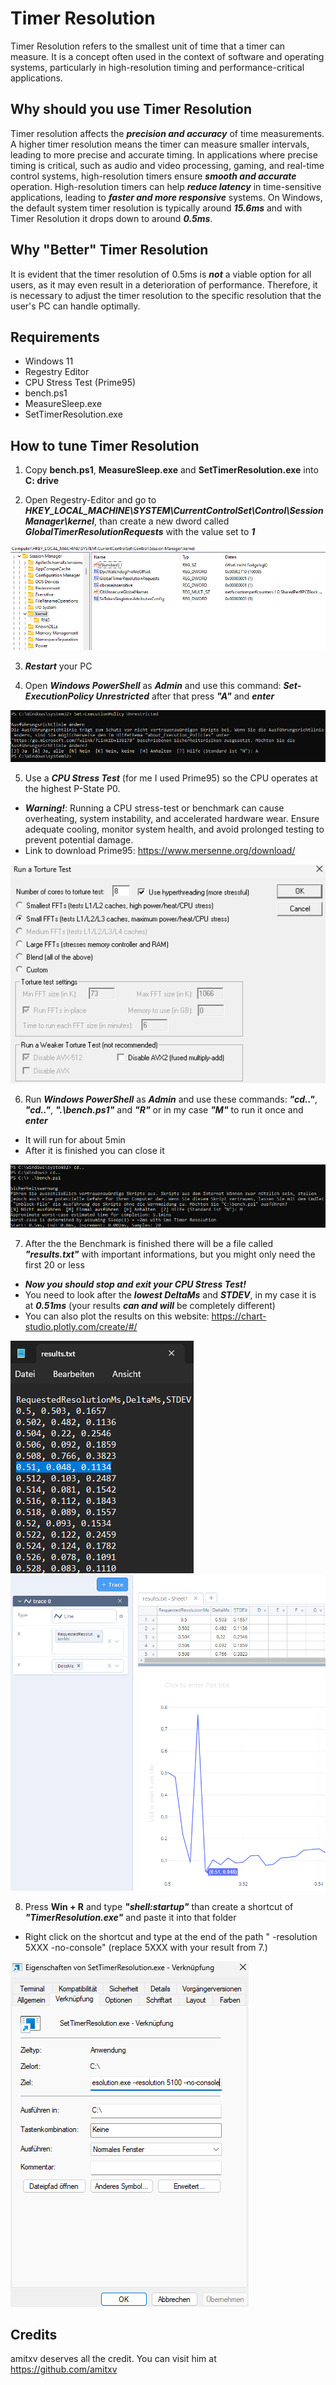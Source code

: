 # Timer Resolution
Timer Resolution refers to the smallest unit of time that a timer can measure. It is a concept often used in the context of software and operating systems, particularly in high-resolution timing and performance-critical applications.

## Why should you use Timer Resolution
Timer resolution affects the ***precision and accuracy*** of time measurements. A higher timer resolution means the timer can measure smaller intervals, leading to more precise and accurate timing.
In applications where precise timing is critical, such as audio and video processing, gaming, and real-time control systems, high-resolution timers ensure ***smooth and accurate*** operation.
High-resolution timers can help ***reduce latency*** in time-sensitive applications, leading to ***faster and more responsive*** systems.
On Windows, the default system timer resolution is typically around ***15.6ms*** and with Timer Resolution it drops down to around ***0.5ms***.

## Why "Better" Timer Resolution
It is evident that the timer resolution of 0.5ms is ***not*** a viable option for all users, as it may even result in a deterioration of performance.
Therefore, it is necessary to adjust the timer resolution to the specific resolution that the user's PC can handle optimally.

## Requirements
- Windows 11
- Regestry Editor
- CPU Stress Test (Prime95)
- bench.ps1
- MeasureSleep.exe
- SetTimerResolution.exe

## How to tune Timer Resolution
1. Copy **bench.ps1**, **MeasureSleep.exe** and **SetTimerResolution.exe** into **C: drive**

2. Open Regestry-Editor and go to ***HKEY_LOCAL_MACHINE\SYSTEM\CurrentControlSet\Control\Session Manager\kernel***, than create a new dword called ***GlobalTimerResolutionRequests*** with the value set to ***1***

![](Images/2.png)

3. ***Restart*** your PC

4. Open ***Windows PowerShell*** as ***Admin*** and use this command: ***Set-ExecutionPolicy Unrestricted*** after that press ***"A"*** and ***enter***

![](Images/ps1.png)

5. Use a ***CPU Stress Test*** (for me I used Prime95) so the CPU operates at the highest P-State P0.
- ***Warning!***: Running a CPU stress-test or benchmark can cause overheating, system instability, and accelerated hardware wear. Ensure adequate cooling, monitor system health, and avoid prolonged testing to prevent potential damage.
- Link to download Prime95: https://www.mersenne.org/download/

![](Images/3.png)

6. Run ***Windows PowerShell*** as ***Admin*** and use these commands: ***"cd.."***, ***"cd.."***, ***".\bench.ps1"*** and ***"R"*** or in my case ***"M"*** to run it once and ***enter***
- It will run for about 5min
- After it is finished you can close it

![](Images/4.png)

7. After the the Benchmark is finished there will be a file called ***"results.txt"*** with important informations, but you might only need the first 20 or less
- ***Now you should stop and exit your CPU Stress Test!***
- You need to look after the ***lowest DeltaMs*** and ***STDEV***, in my case it is at ***0.51ms*** (your results ***can and will*** be completely different)
- You can also plot the results on this website: https://chart-studio.plotly.com/create/#/

![](Images/5.png)
<img src="Images/6.png" width=600>

8. Press **Win + R** and type ***"shell:startup"*** than create a shortcut of ***"TimerResolution.exe"*** and paste it into that folder
- Right click on the shortcut and type at the end of the path " -resolution 5XXX -no-console" (replace 5XXX with your result from 7.)

![](Images/7.png)

## Credits
amitxv deserves all the credit. You can visit him at https://github.com/amitxv

